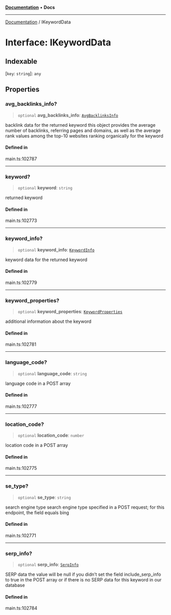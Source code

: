 [**Documentation**](../README.md) • **Docs**

***

[Documentation](../globals.md) / IKeywordData

# Interface: IKeywordData

## Indexable

 \[`key`: `string`\]: `any`

## Properties

### avg\_backlinks\_info?

> `optional` **avg\_backlinks\_info**: [`AvgBacklinksInfo`](../classes/AvgBacklinksInfo.md)

backlink data for the returned keyword
this object provides the average number of backlinks, referring pages and domains, as well as the average rank values among the top-10 websites ranking organically for the keyword

#### Defined in

main.ts:102787

***

### keyword?

> `optional` **keyword**: `string`

returned keyword

#### Defined in

main.ts:102773

***

### keyword\_info?

> `optional` **keyword\_info**: [`KeywordInfo`](../classes/KeywordInfo.md)

keyword data for the returned keyword

#### Defined in

main.ts:102779

***

### keyword\_properties?

> `optional` **keyword\_properties**: [`KeywordProperties`](../classes/KeywordProperties.md)

additional information about the keyword

#### Defined in

main.ts:102781

***

### language\_code?

> `optional` **language\_code**: `string`

language code in a POST array

#### Defined in

main.ts:102777

***

### location\_code?

> `optional` **location\_code**: `number`

location code in a POST array

#### Defined in

main.ts:102775

***

### se\_type?

> `optional` **se\_type**: `string`

search engine type
search engine type specified in a POST request;
for this endpoint, the field equals bing

#### Defined in

main.ts:102771

***

### serp\_info?

> `optional` **serp\_info**: [`SerpInfo`](../classes/SerpInfo.md)

SERP data
the value will be null if you didn’t set the field include_serp_info to true in the POST array or if there is no SERP data for this keyword in our database

#### Defined in

main.ts:102784
